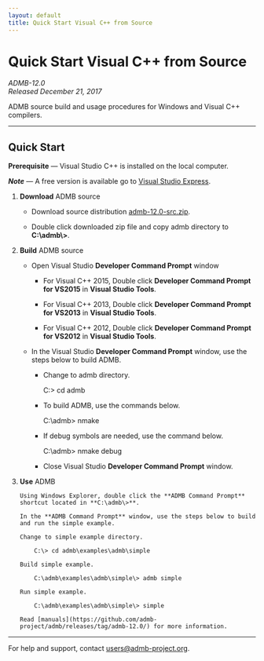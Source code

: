 ```yaml
---
layout: default
title: Quick Start Visual C++ from Source
---
```


Quick Start Visual C++ from Source
==================================

*ADMB-12.0*  
*Released December 21, 2017*  

ADMB source build and usage procedures for Windows and Visual C++ compilers.

---

Quick Start
-----------

**Prerequisite** &mdash; Visual Studio C++ is installed on the local computer.

_**Note**_ &mdash; A free version is available go to [Visual Studio Express](http://www.visualstudio.com/downloads/download-visual-studio-vs#d-express-windows-desktop).

1. **Download** ADMB source

   - Download source distribution [admb-12.0-src.zip](https://github.com/admb-project/admb/releases/download/admb-12.0/admb-12.0-src.zip).

   - Double click downloaded zip file and copy admb directory to **C:\\admb\\>**.

2. **Build** ADMB source

   - Open Visual Studio **Developer Command Prompt** window

     * For Visual C++ 2015, Double click **Developer Command Prompt for VS2015** in **Visual Studio Tools**.

     * For Visual C++ 2013, Double click **Developer Command Prompt for VS2013** in **Visual Studio Tools**.

     * For Visual C++ 2012, Double click **Developer Command Prompt for VS2012** in **Visual Studio Tools**.

   - In the Visual Studio **Developer Command Prompt** window, use the steps below to build ADMB.

     - Change to admb directory.

	    C:\> cd admb

     - To build ADMB, use the commands below.

	    C:\admb\> nmake

     - If debug symbols are needed, use the command below.

	    C:\admb\> nmake debug

     - Close Visual Studio **Developer Command Prompt** window.

3. **Use** ADMB

       Using Windows Explorer, double click the **ADMB Command Prompt** shortcut located in **C:\admb\>**.

       In the **ADMB Command Prompt** window, use the steps below to build and run the simple example.
 
       Change to simple example directory.       

           C:\> cd admb\examples\admb\simple

       Build simple example.

           C:\admb\examples\admb\simple\> admb simple

       Run simple example.

           C:\admb\examples\admb\simple\> simple

       Read [manuals](https://github.com/admb-project/admb/releases/tag/admb-12.0/) for more information.

---
For help and support, contact <users@admb-project.org>.
